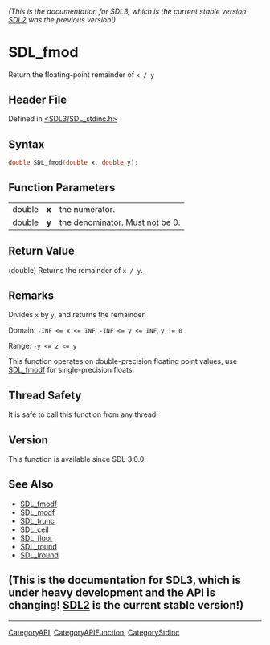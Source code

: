 ###### (This is the documentation for SDL3, which is the current stable version. [SDL2](https://wiki.libsdl.org/SDL2/) was the previous version!)
# SDL_fmod

Return the floating-point remainder of `x / y`

## Header File

Defined in [<SDL3/SDL_stdinc.h>](https://github.com/libsdl-org/SDL/blob/main/include/SDL3/SDL_stdinc.h)

## Syntax

```c
double SDL_fmod(double x, double y);
```

## Function Parameters

|        |       |                                 |
| ------ | ----- | ------------------------------- |
| double | **x** | the numerator.                  |
| double | **y** | the denominator. Must not be 0. |

## Return Value

(double) Returns the remainder of `x / y`.

## Remarks

Divides `x` by `y`, and returns the remainder.

Domain: `-INF <= x <= INF`, `-INF <= y <= INF`, `y != 0`

Range: `-y <= z <= y`

This function operates on double-precision floating point values, use
[SDL_fmodf](SDL_fmodf) for single-precision floats.

## Thread Safety

It is safe to call this function from any thread.

## Version

This function is available since SDL 3.0.0.

## See Also

- [SDL_fmodf](SDL_fmodf)
- [SDL_modf](SDL_modf)
- [SDL_trunc](SDL_trunc)
- [SDL_ceil](SDL_ceil)
- [SDL_floor](SDL_floor)
- [SDL_round](SDL_round)
- [SDL_lround](SDL_lround)


## (This is the documentation for SDL3, which is under heavy development and the API is changing! [SDL2](https://wiki.libsdl.org/SDL2/) is the current stable version!)



----
[CategoryAPI](CategoryAPI), [CategoryAPIFunction](CategoryAPIFunction), [CategoryStdinc](CategoryStdinc)

